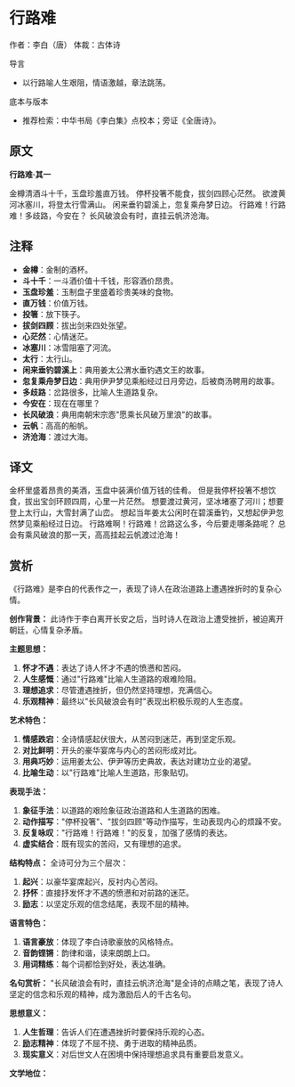 <!--
 * @Author: ylmzfun ylmzfun@163.com
 * @Date: 2025-10-04 07:38:51
 * @LastEditors: ylmzfun ylmzfun@163.com
 * @LastEditTime: 2025-10-04 07:38:51
 * @FilePath: /Users/ylmzfun/Documents/study/note/poetry/诗词/唐诗/行路难.md
 * @Description: 古文辞章汇编 - 传承中华文化经典
-->
# 行路难

作者：李白（唐）
体裁：古体诗

导言
- 以行路喻人生艰阻，情语激越，章法跳荡。

底本与版本
- 推荐检索：中华书局《李白集》点校本；旁证《全唐诗》。

## 原文

**行路难·其一**

金樽清酒斗十千，玉盘珍羞直万钱。
停杯投箸不能食，拔剑四顾心茫然。
欲渡黄河冰塞川，将登太行雪满山。
闲来垂钓碧溪上，忽复乘舟梦日边。
行路难！行路难！多歧路，今安在？
长风破浪会有时，直挂云帆济沧海。

## 注释

- **金樽**：金制的酒杯。
- **斗十千**：一斗酒价值十千钱，形容酒价昂贵。
- **玉盘珍羞**：玉制盘子里盛着珍贵美味的食物。
- **直万钱**：价值万钱。
- **投箸**：放下筷子。
- **拔剑四顾**：拔出剑来四处张望。
- **心茫然**：心情迷茫。
- **冰塞川**：冰雪阻塞了河流。
- **太行**：太行山。
- **闲来垂钓碧溪上**：典用姜太公渭水垂钓遇文王的故事。
- **忽复乘舟梦日边**：典用伊尹梦见乘船经过日月旁边，后被商汤聘用的故事。
- **多歧路**：岔路很多，比喻人生道路复杂。
- **今安在**：现在在哪里？
- **长风破浪**：典用南朝宋宗悫"愿乘长风破万里浪"的故事。
- **云帆**：高高的船帆。
- **济沧海**：渡过大海。

## 译文

金杯里盛着昂贵的美酒，玉盘中装满价值万钱的佳肴。
但是我停杯投箸不想饮食，拔出宝剑环顾四周，心里一片茫然。
想要渡过黄河，坚冰堵塞了河川；想要登上太行山，大雪封满了山峦。
想起当年姜太公闲时在碧溪垂钓，又想起伊尹忽然梦见乘船经过日边。
行路难啊！行路难！岔路这么多，今后要走哪条路呢？
总会有乘风破浪的那一天，高高挂起云帆渡过沧海！

## 赏析

《行路难》是李白的代表作之一，表现了诗人在政治道路上遭遇挫折时的复杂心情。

**创作背景：**
此诗作于李白离开长安之后，当时诗人在政治上遭受挫折，被迫离开朝廷，心情复杂矛盾。

**主题思想：**
1. **怀才不遇**：表达了诗人怀才不遇的愤懑和苦闷。
2. **人生感慨**：通过"行路难"比喻人生道路的艰难险阻。
3. **理想追求**：尽管遭遇挫折，但仍然坚持理想，充满信心。
4. **乐观精神**：最终以"长风破浪会有时"表现出积极乐观的人生态度。

**艺术特色：**
1. **情感跌宕**：全诗情感起伏很大，从苦闷到迷茫，再到坚定乐观。
2. **对比鲜明**：开头的豪华宴席与内心的苦闷形成对比。
3. **用典巧妙**：运用姜太公、伊尹等历史典故，表达对建功立业的渴望。
4. **比喻生动**：以"行路难"比喻人生道路，形象贴切。

**表现手法：**
1. **象征手法**：以道路的艰险象征政治道路和人生道路的困难。
2. **动作描写**："停杯投箸"、"拔剑四顾"等动作描写，生动表现内心的烦躁不安。
3. **反复咏叹**："行路难！行路难！"的反复，加强了感情的表达。
4. **虚实结合**：既有现实的苦闷，又有理想的追求。

**结构特点：**
全诗可分为三个层次：
1. **起兴**：以豪华宴席起兴，反衬内心苦闷。
2. **抒怀**：直接抒发怀才不遇的愤懑和对前路的迷茫。
3. **励志**：以坚定乐观的信念结尾，表现不屈的精神。

**语言特色：**
1. **语言豪放**：体现了李白诗歌豪放的风格特点。
2. **音韵铿锵**：韵律和谐，读来朗朗上口。
3. **用词精练**：每个词都恰到好处，表达准确。

**名句赏析：**
"长风破浪会有时，直挂云帆济沧海"是全诗的点睛之笔，表现了诗人坚定的信念和乐观的精神，成为激励后人的千古名句。

**思想意义：**
1. **人生哲理**：告诉人们在遭遇挫折时要保持乐观的心态。
2. **励志精神**：体现了不屈不挠、勇于进取的精神品质。
3. **现实意义**：对后世文人在困境中保持理想追求具有重要启发意义。

**文学地位：**
